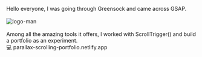 Hello everyone, I was going through Greensock and came across GSAP. <br> <br>
![logo-man](https://user-images.githubusercontent.com/70037596/233337879-94b6f8cd-2f45-4214-bd59-6f850164221e.svg) <br> <br>
Among all the amazing tools it offers, I worked with ScrollTrigger() and build a portfolio as an experiment. <br>
:computer: parallax-scrolling-portfolio.netlify.app
